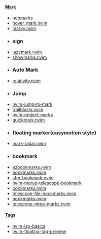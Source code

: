 #### [Mark](https://yutkat.github.io/my-neovim-pluginlist/#mark)
- [neomarks](https://github.com/saccarosium/neomarks)
- [hover_mark.nvim](https://github.com/crooksryan/hover_mark.nvim)
- [marky.nvim](https://github.com/MahmoudESSE/marky.nvim)
- ### sign
- [lazymark.nvim](https://github.com/LintaoAmons/lazymark.nvim)
- [showmarks.nvim](https://github.com/adelarsq/showmarks.nvim)
- ### Auto Mark
- [relativity.nvim](https://github.com/nobe4/relativity.nvim)
- ### Jump
- [nvim-jump-to-mark](https://github.com/acifuentes99/nvim-jump-to-mark)
- [trailblazer.nvim](https://github.com/LeonHeidelbach/trailblazer.nvim)
- [nvim-project-marks](https://github.com/BartSte/nvim-project-marks)
- [quickmark.nvim](https://github.com/jmattaa/quickmark.nvim)
- ### floating marker(easymotion style)
- [mark-radar.nvim](https://github.com/winston0410/mark-radar.nvim)
- ### bookmark
- [ezbookmarks.nvim](https://github.com/lifer0se/ezbookmarks.nvim)
- [bookmarks.nvim](https://github.com/jonarrien/bookmarks.nvim)
- [sfm-bookmark.nvim](https://github.com/dinhhuy258/sfm-bookmark.nvim)
- [nvim-muryp-telescope-bookmark](https://github.com/muryp/nvim-muryp-telescope-bookmark)
- [bookmarks.nvim](https://github.com/tomasky/bookmarks.nvim)
- [telescope-file-bookmarks.nvim](https://github.com/hamada/telescope-file-bookmarks.nvim)
- [bookmarks.nvim](https://github.com/3Xpl0it3r/bookmarks.nvim)
- [telescope-ntree-marks.nvim](https://github.com/qrsforever/telescope-ntree-marks.nvim)
#### [Tags](https://yutkat.github.io/my-neovim-pluginlist/#tags)
- [nvim-lsp-basics](https://github.com/nanotee/nvim-lsp-basics)
- [nvim-floating-tag-preview](https://github.com/weilbith/nvim-floating-tag-preview)

